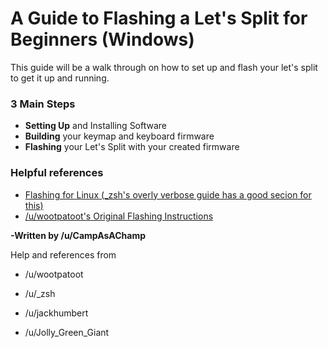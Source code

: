 # A Guide to Flashing a Let's Split for Beginners (Windows)

This guide will be a walk through on how to set up and flash your let's split to get it up and running.

### 3 Main Steps

- **Setting Up** and Installing Software
- **Building** your keymap and keyboard firmware
- **Flashing** your Let's Split with your created firmware


### Helpful references

- [Flashing for Linux (_zsh's overly verbose guide has a good secion for this)](https://gist.github.com/nicinabox/3582fc89470a3f4efc9ed194f12fabfb)
- [/u/wootpatoot's Original Flashing Instructions](https://www.reddit.com/r/MechanicalKeyboards/comments/4w81ft/guidelets_split_flashing_instructions_windows/?ref=share&ref_source=link)


**-Written by /u/CampAsAChamp**

Help and references from

- /u/wootpatoot

- /u/_zsh

- /u/jackhumbert

- /u/Jolly_Green_Giant
